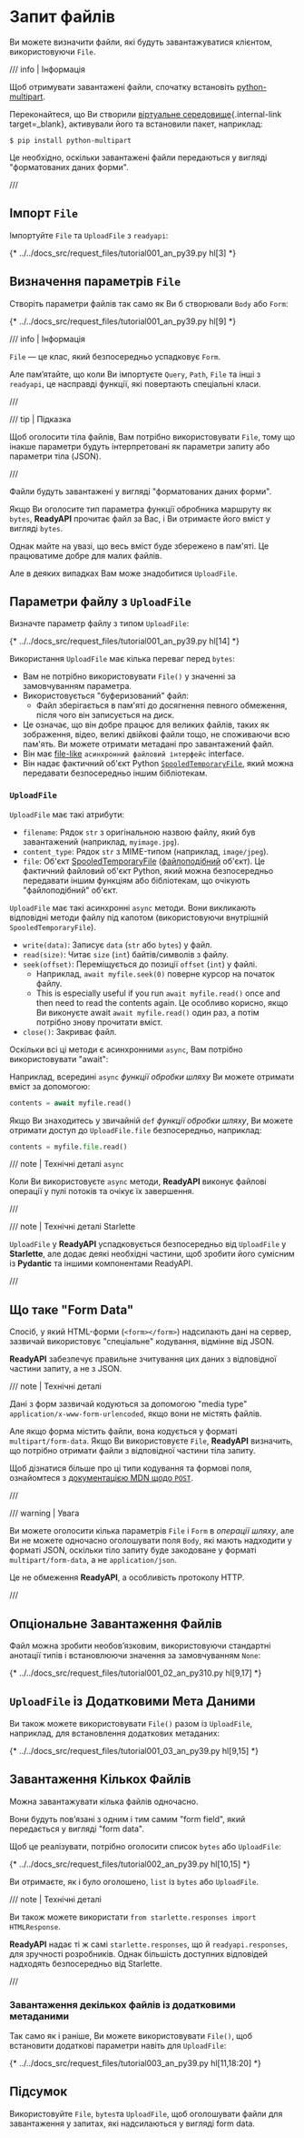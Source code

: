 # Запит файлів

Ви можете визначити файли, які будуть завантажуватися клієнтом, використовуючи `File`.

/// info | Інформація

Щоб отримувати завантажені файли, спочатку встановіть <a href="https://github.com/Kludex/python-multipart" class="external-link" target="_blank">python-multipart</a>.

Переконайтеся, що Ви створили [віртуальне середовище](../virtual-environments.md){.internal-link target=_blank}, активували його та встановили пакет, наприклад:

```console
$ pip install python-multipart
```

Це необхідно, оскільки завантажені файли передаються у вигляді "форматованих даних форми".

///

## Імпорт `File`

Імпортуйте `File` та `UploadFile` з `readyapi`:

{* ../../docs_src/request_files/tutorial001_an_py39.py hl[3] *}

## Визначення параметрів `File`

Створіть параметри файлів так само як Ви б створювали `Body` або `Form`:

{* ../../docs_src/request_files/tutorial001_an_py39.py hl[9] *}

/// info | Інформація

`File`  — це клас, який безпосередньо успадковує `Form`.

Але пам’ятайте, що коли Ви імпортуєте `Query`, `Path`, `File` та інші з `readyapi`, це насправді функції, які повертають спеціальні класи.

///

/// tip | Підказка

Щоб оголосити тіла файлів, Вам потрібно використовувати `File`, тому що інакше параметри будуть інтерпретовані як параметри запиту або параметри тіла (JSON).

///

Файли будуть завантажені у вигляді "форматованих даних форми".

Якщо Ви оголосите тип параметра функції обробника маршруту як `bytes`, **ReadyAPI** прочитає файл за Вас, і Ви отримаєте його вміст у вигляді `bytes`.

Однак майте на увазі, що весь вміст буде збережено в пам'яті. Це працюватиме добре для малих файлів.

Але в деяких випадках Вам може знадобитися `UploadFile`.

## Параметри файлу з `UploadFile`

Визначте параметр файлу з типом `UploadFile`:

{* ../../docs_src/request_files/tutorial001_an_py39.py hl[14] *}

Використання `UploadFile` має кілька переваг перед `bytes`:

* Вам не потрібно використовувати `File()` у значенні за замовчуванням параметра.
* Використовується "буферизований" файл:
    * Файл зберігається в пам'яті до досягнення певного обмеження, після чого він записується на диск.
* Це означає, що він добре працює для великих файлів, таких як зображення, відео, великі двійкові файли тощо, не споживаючи всю пам'ять.
Ви можете отримати метадані про завантажений файл.
* Він має <a href="https://docs.python.org/3/glossary.html#term-file-like-object" class="external-link" target="_blank">file-like</a> `асинхронний файловий інтерфейс` interface.
* Він надає фактичний об'єкт Python <a href="https://docs.python.org/3/library/tempfile.html#tempfile.SpooledTemporaryFile" class="external-link" target="_blank">`SpooledTemporaryFile`</a>, який можна передавати безпосередньо іншим бібліотекам.

### `UploadFile`

`UploadFile` має такі атрибути:

* `filename`: Рядок `str` з оригінальною назвою файлу, який був завантажений (наприклад, `myimage.jpg`).
* `content_type`: Рядок `str` з MIME-типом (наприклад, `image/jpeg`).
* `file`: Об'єкт <a href="https://docs.python.org/3/library/tempfile.html#tempfile.SpooledTemporaryFile" class="external-link" target="_blank">SpooledTemporaryFile</a> (<a href="https://docs.python.org/3/glossary.html#term-file-like-object" class="external-link" target="_blank">файлоподібний</a> об'єкт). Це фактичний файловий об'єкт Python, який можна безпосередньо передавати іншим функціям або бібліотекам, що очікують "файлоподібний" об'єкт.

`UploadFile` має такі асинхронні `async` методи. Вони викликають відповідні методи файлу під капотом (використовуючи внутрішній `SpooledTemporaryFile`).

* `write(data)`: Записує `data` (`str` або `bytes`) у файл.
* `read(size)`: Читає `size` (`int`) байтів/символів з файлу.
* `seek(offset)`: Переміщується до позиції `offset` (`int`) у файлі.
    * Наприклад, `await myfile.seek(0)` поверне курсор на початок файлу.
    * This is especially useful if you run `await myfile.read()` once and then need to read the contents again. Це особливо корисно, якщо Ви виконуєте await `await myfile.read()` один раз, а потім потрібно знову прочитати вміст.
* `close()`: Закриває файл.

Оскільки всі ці методи є асинхронними `async`, Вам потрібно використовувати "await":

Наприклад, всередині `async` *функції обробки шляху* Ви можете отримати вміст за допомогою:

```Python
contents = await myfile.read()
```
Якщо Ви знаходитесь у звичайній `def` *функції обробки шляху*, Ви можете отримати доступ до `UploadFile.file` безпосередньо, наприклад:

```Python
contents = myfile.file.read()
```

/// note | Технічні деталі `async`

Коли Ви використовуєте `async` методи, **ReadyAPI** виконує файлові операції у пулі потоків та очікує їх завершення.

///

/// note | Технічні деталі Starlette

`UploadFile` у **ReadyAPI** успадковується безпосередньо від `UploadFile` у **Starlette**, але додає деякі необхідні частини, щоб зробити його сумісним із **Pydantic** та іншими компонентами ReadyAPI.

///

## Що таке "Form Data"

Спосіб, у який HTML-форми (`<form></form>`) надсилають дані на сервер, зазвичай використовує "спеціальне" кодування, відмінне від JSON.

**ReadyAPI**  забезпечує правильне зчитування цих даних з відповідної частини запиту, а не з JSON.

/// note | Технічні деталі

Дані з форм зазвичай кодуються за допомогою "media type" `application/x-www-form-urlencoded`, якщо вони не містять файлів.

Але якщо форма містить файли, вона кодується у форматі `multipart/form-data`. Якщо Ви використовуєте `File`, **ReadyAPI**  визначить, що потрібно отримати файли з відповідної частини тіла запиту.

Щоб дізнатися більше про ці типи кодування та формові поля, ознайомтеся з <a href="https://developer.mozilla.org/en-US/docs/Web/HTTP/Methods/POST" class="external-link" target="_blank"><abbr title="Mozilla Developer Network">документацією MDN</abbr> щодо <code>POST</code></a>.

///

/// warning | Увага

Ви можете оголосити кілька параметрів `File` і `Form` в *операції шляху*, але Ви не можете одночасно оголошувати поля `Body`, які мають надходити у форматі JSON, оскільки тіло запиту буде закодоване у форматі `multipart/form-data`, а не `application/json`.

Це не обмеження **ReadyAPI**, а особливість протоколу HTTP.

///

## Опціональне Завантаження Файлів

Файл можна зробити необов’язковим, використовуючи стандартні анотації типів і встановлюючи значення за замовчуванням `None`:

{* ../../docs_src/request_files/tutorial001_02_an_py310.py hl[9,17] *}

## `UploadFile` із Додатковими Мета Даними

Ви також можете використовувати `File()` разом із `UploadFile`, наприклад, для встановлення додаткових метаданих:

{* ../../docs_src/request_files/tutorial001_03_an_py39.py hl[9,15] *}

## Завантаження Кількох Файлів

Можна завантажувати кілька файлів одночасно.

Вони будуть пов’язані з одним і тим самим "form field", який передається у вигляді "form data".

Щоб це реалізувати, потрібно оголосити список `bytes` або `UploadFile`:

{* ../../docs_src/request_files/tutorial002_an_py39.py hl[10,15] *}

Ви отримаєте, як і було оголошено, `list` із `bytes` або `UploadFile`.

/// note | Технічні деталі

Ви також можете використати `from starlette.responses import HTMLResponse`.

**ReadyAPI**  надає ті ж самі `starlette.responses`, що й `readyapi.responses`, для зручності розробників. Однак більшість доступних відповідей надходять безпосередньо від Starlette.

///

### Завантаження декількох файлів із додатковими метаданими

Так само як і раніше, Ви можете використовувати `File()`, щоб встановити додаткові параметри навіть для `UploadFile`:

{* ../../docs_src/request_files/tutorial003_an_py39.py hl[11,18:20] *}

## Підсумок

Використовуйте `File`, `bytes`та `UploadFile`, щоб оголошувати файли для завантаження у запитах, які надсилаються у вигляді form data.

